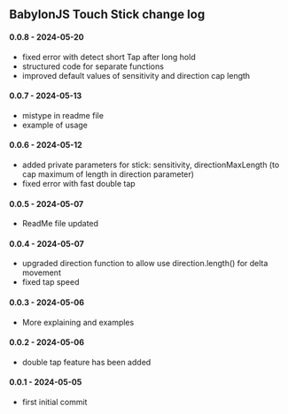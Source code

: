 ## BabylonJS Touch Stick change log

#### 0.0.8 - 2024-05-20

- fixed error with detect short Tap after long hold
- structured code for separate functions
- improved default values of sensitivity and direction cap length

#### 0.0.7 - 2024-05-13

- mistype in readme file
- example of usage

#### 0.0.6 - 2024-05-12

- added private parameters for stick: sensitivity, directionMaxLength (to cap maximum of length in direction parameter)
- fixed error with fast double tap

#### 0.0.5 - 2024-05-07

- ReadMe file updated

#### 0.0.4 - 2024-05-07

- upgraded direction function to allow use direction.length() for delta movement
- fixed tap speed

#### 0.0.3 - 2024-05-06

- More explaining and examples

#### 0.0.2 - 2024-05-06

- double tap feature has been added

#### 0.0.1 - 2024-05-05

- first initial commit


